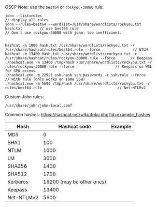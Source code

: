 
OSCP Note: use the `best64` or `rockyou-30000` rule:
```
john --list=rules                                                               // display all rules
john --rules=best64 --wordlist=/usr/share/wordlists/rockyou.txt hash.txt        // use best64 rule
// Don't use rockyou-30000 with john, too inefficient.


hashcat -m 1000 hash.txt /usr/share/wordlists/rockyou.txt -r /usr/share/hashcat/rules/best64.rule --force               // NTLM
hashcat -m 13400 hash.txt /usr/share/wordlists/rockyou.txt -r /usr/share/hashcat/rules/rockyou-30000.rule --force       // Keepass
./hashcat.exe -m 13400 /tmp/hash /usr/share/wordlists/rockyou.txt -r rules/rockyou-30000.rule --force                   // Keepass on WSL for GPU access
./hashcat.exe -m 22921 ssh.hash ssh.passwords -r ssh.rule --force                                                       // With rule (only works on some SSH)
./hashcat.exe -m 5600 /tmp/hash /usr/share/wordlists/rockyou.txt -r rules/best64.rule                                   // Net-NTLMv2
```

Custom John rules:
```
/usr/share/john/john-local.conf
```

Common hashes:
https://hashcat.net/wiki/doku.php?id=example_hashes

| Hash       | Hashcat code              | Example |
| ---------- | ------------------------- | ------- |
| MD5        | 0                         |         |
| SHA1       | 100                       |         |
| NTLM       | 1000                      |         |
| LM         | 3000                      |         |
| SHA256     | 1400                      |         |
| SHA512     | 1700                      |         |
| Kerberos   | 18200 (may be other ones) |         |
| Keepass    | 13400                     |         |
| Net-NTLMv2 | 5600                      |         |
